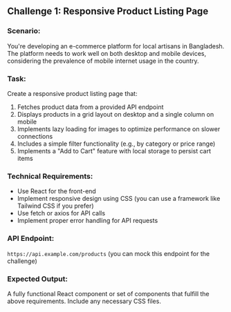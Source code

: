 ## Challenge 1: Responsive Product Listing Page

### Scenario:
You're developing an e-commerce platform for local artisans in Bangladesh. The platform needs to work well on both desktop and mobile devices, considering the prevalence of mobile internet usage in the country.

### Task:
Create a responsive product listing page that:
1. Fetches product data from a provided API endpoint
2. Displays products in a grid layout on desktop and a single column on mobile
3. Implements lazy loading for images to optimize performance on slower connections
4. Includes a simple filter functionality (e.g., by category or price range)
5. Implements a "Add to Cart" feature with local storage to persist cart items

### Technical Requirements:
- Use React for the front-end
- Implement responsive design using CSS (you can use a framework like Tailwind CSS if you prefer)
- Use fetch or axios for API calls
- Implement proper error handling for API requests

### API Endpoint:
`https://api.example.com/products` (you can mock this endpoint for the challenge)

### Expected Output:
A fully functional React component or set of components that fulfill the above requirements. Include any necessary CSS files.